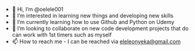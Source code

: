- 👋 Hi, I’m @oelele001
- 👀 I’m interested in learning new things and developing new skills
- 🌱 I’m currently learning how to use Github and Python on Udemy
- 💞️ I’m looking to collaborate on new code development projects that do can work with 1st timers such as myself
- 📫 How to reach me - I can be reached via eleleonyeka@gmail.com

<!---
oelele001/oelele001 is a ✨ special ✨ repository because its `README.md` (this file) appears on your GitHub profile.
You can click the Preview link to take a look at your changes.
--->

